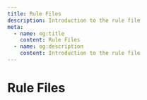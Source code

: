 ```yaml
---
title: Rule Files
description: Introduction to the rule file
meta:
  - name: og:title
    content: Rule Files
  - name: og:description
    content: Introduction to the rule file
---
```


# Rule Files
